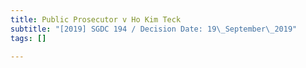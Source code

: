 ```yaml
---
title: Public Prosecutor v Ho Kim Teck
subtitle: "[2019] SGDC 194 / Decision Date: 19\_September\_2019"
tags: []

---
```


